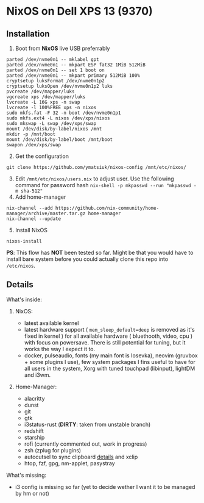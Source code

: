 # NixOS on Dell XPS 13 (9370)

## Installation

1. Boot from **NixOS** live USB preferrably
```
parted /dev/nvme0n1 -- mklabel gpt
parted /dev/nvme0n1 -- mkpart ESP fat32 1MiB 512MiB
parted /dev/nvme0n1 -- set 1 boot on
parted /dev/nvme0n1 -- mkpart primary 512MiB 100%
cryptsetup luksFormat /dev/nvme0n1p2
cryptsetup luksOpen /dev/nvme0n1p2 luks
pvcreate /dev/mapper/luks
vgcreate xps /dev/mapper/luks
lvcreate -L 16G xps -n swap
lvcreate -l 100%FREE xps -n nixos
sudo mkfs.fat -F 32 -n boot /dev/nvme0n1p1
sudo mkfs.ext4 -L nixos /dev/xps/nixos
sudo mkswap -L swap /dev/xps/swap
mount /dev/disk/by-label/nixos /mnt
mkdir -p /mnt/boot
mount /dev/disk/by-label/boot /mnt/boot
swapon /dev/xps/swap
```
2. Get the configuration
```
git clone https://github.com/ymatsiuk/nixos-config /mnt/etc/nixos/
```
3. Edit `/mnt/etc/nixos/users.nix` to adjust user. Use the following command for password hash `nix-shell -p mkpasswd --run "mkpasswd -m sha-512"`
4. Add home-manager
```
nix-channel --add https://github.com/nix-community/home-manager/archive/master.tar.gz home-manager
nix-channel --update
```
5. Install NixOS
```
nixos-install
```

**PS**: This flow has **NOT** been tested so far. Might be that you would have to install bare system before you could actually clone this repo into `/etc/nixos`.

## Details

What's inside:
1. NixOS:
    * latest available kernel
    * latest hardware support ( `mem_sleep_default=deep` is removed as it's fixed in kernel ) for all available hardware ( bluethooth, video, cpu ) with focus on powersave. There is still potential for tuning, but it works the way I expect it to.
    * docker, pulseaudio, fonts (my main font is Iosevka), neovim (gruvbox + some plugins I use), few system packages I fins useful to have for all users in the system, Xorg with tuned touchpad (libinput), lightDM and i3wm.

2. Home-Manager:
    * alacritty
    * dunst
    * git
    * gtk
    * i3status-rust (**DIRTY**: taken from unstable branch)
    * redshift
    * starship
    * rofi (currently commented out, work in progress)
    * zsh (zplug for plugins)
    * autocutsel to sync clipboard [details](https://specifications.freedesktop.org/clipboards-spec/clipboards-latest.txt) and xclip
    * htop, fzf, gpg, nm-applet, pasystray

What's missing:
  * i3 config is missing so far (yet to decide wether I want it to be managed by hm or not)
